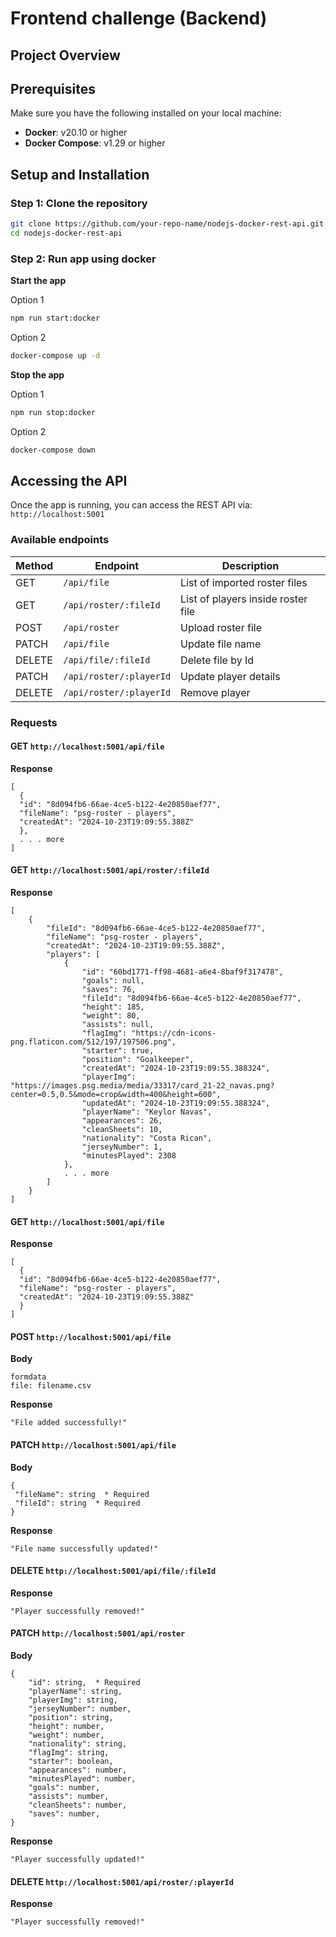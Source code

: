 # Frontend challenge (Backend)

## Project Overview


## Prerequisites
Make sure you have the following installed on your local machine:
- **Docker**: v20.10 or higher
- **Docker Compose**: v1.29 or higher

## Setup and Installation

### Step 1: Clone the repository
```bash
git clone https://github.com/your-repo-name/nodejs-docker-rest-api.git
cd nodejs-docker-rest-api
```

### Step 2: Run app using docker
**Start the app**

Option 1
```bash
npm run start:docker
```

Option 2
```bash
docker-compose up -d
```

**Stop the app**

Option 1
```bash
npm run stop:docker
```

Option 2
```bash
docker-compose down
```

## Accessing the API
Once the app is running, you can access the REST API via:
`http://localhost:5001`

### Available endpoints
| Method | Endpoint                | Description                        |
|--------|-------------------------|------------------------------------|
| GET    | `/api/file`             | List of imported roster files      |
| GET    | `/api/roster/:fileId`   | List of players inside roster file |
| POST   | `/api/roster`           | Upload roster file                 |
| PATCH  | `/api/file`             | Update file name                   |
| DELETE | `/api/file/:fileId`     | Delete file by Id                  |
| PATCH  | `/api/roster/:playerId` | Update player details              |
| DELETE | `/api/roster/:playerId` | Remove player                      |

### Requests
#### GET `http://localhost:5001/api/file`

**Response**
```
[
  {
  "id": "8d094fb6-66ae-4ce5-b122-4e20850aef77",
  "fileName": "psg-roster - players",
  "createdAt": "2024-10-23T19:09:55.388Z"
  },
  . . . more
]
```

#### GET `http://localhost:5001/api/roster/:fileId`

**Response**
```
[
    {
        "fileId": "8d094fb6-66ae-4ce5-b122-4e20850aef77",
        "fileName": "psg-roster - players",
        "createdAt": "2024-10-23T19:09:55.388Z",
        "players": [
            {
                "id": "60bd1771-ff98-4681-a6e4-8baf9f317478",
                "goals": null,
                "saves": 76,
                "fileId": "8d094fb6-66ae-4ce5-b122-4e20850aef77",
                "height": 185,
                "weight": 80,
                "assists": null,
                "flagImg": "https://cdn-icons-png.flaticon.com/512/197/197506.png",
                "starter": true,
                "position": "Goalkeeper",
                "createdAt": "2024-10-23T19:09:55.388324",
                "playerImg": "https://images.psg.media/media/33317/card_21-22_navas.png?center=0.5,0.5&mode=crop&width=400&height=600",
                "updatedAt": "2024-10-23T19:09:55.388324",
                "playerName": "Keylor Navas",
                "appearances": 26,
                "cleanSheets": 10,
                "nationality": "Costa Rican",
                "jerseyNumber": 1,
                "minutesPlayed": 2308
            },
            . . . more
        ]
    } 
]
```

#### GET `http://localhost:5001/api/file`

**Response**
```
[
  {
  "id": "8d094fb6-66ae-4ce5-b122-4e20850aef77",
  "fileName": "psg-roster - players",
  "createdAt": "2024-10-23T19:09:55.388Z"
  }
]
```

#### POST `http://localhost:5001/api/file`

**Body**
```
formdata
file: filename.csv
```

**Response**
```
"File added successfully!"
```

#### PATCH `http://localhost:5001/api/file`

**Body**
```
{
 "fileName": string  * Required
 "fileId": string  * Required
}
```

**Response**
```
"File name successfully updated!"
```


#### DELETE `http://localhost:5001/api/file/:fileId`
**Response**
```
"Player successfully removed!"
```

#### PATCH  `http://localhost:5001/api/roster`
**Body**
```
{
    "id": string,  * Required
    "playerName": string,
    "playerImg": string,
    "jerseyNumber": number,
    "position": string,
    "height": number,
    "weight": number,
    "nationality": string,
    "flagImg": string,
    "starter": boolean,
    "appearances": number,
    "minutesPlayed": number,
    "goals": number,
    "assists": number,
    "cleanSheets": number,
    "saves": number,
}
```

**Response**
```
"Player successfully updated!"
```

#### DELETE `http://localhost:5001/api/roster/:playerId`
**Response**
```
"Player successfully removed!"
```